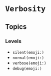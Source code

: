 # ``Verbosity``

## Topics

### Levels

- ``silent(emoji:)``
- ``normal(emoji:)``
- ``verbose(emoji:)``
- ``debug(emoji:)``

